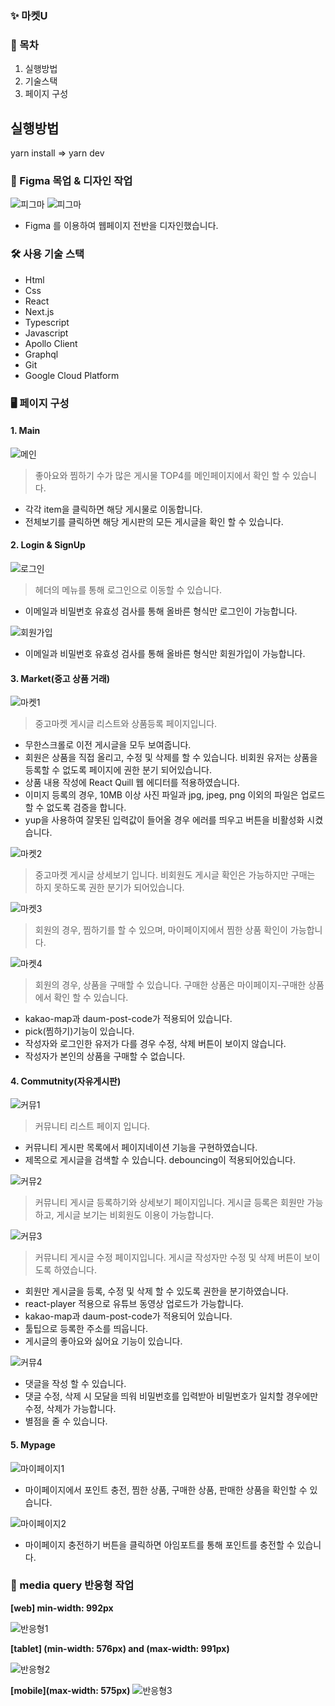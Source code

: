 ### ✨ 마켓U

### 💌 목차

1. 실행방법
2. 기술스택
3. 페이지 구성

## 실행방법

yarn install ⇒ yarn dev

### 🎨 Figma 목업 & 디자인 작업

<img src="./readme/0.figma.png" alt="피그마" />
<img src="market-u\public\readme\0.figma.png" alt="피그마" />

- Figma 를 이용하여 웹페이지 전반을 디자인했습니다.

### 🛠 사용 기술 스택

- Html
- Css
- React
- Next.js
- Typescript
- Javascript
- Apollo Client
- Graphql
- Git
- Google Cloud Platform

### 🖥 페이지 구성

#### 1. Main

<img src="/readme/1.main.gif" alt="메인" />

> 좋아요와 찜하기 수가 많은 게시물 TOP4를 메인페이지에서 확인 할 수 있습니다.

- 각각 item을 클릭하면 해당 게시물로 이동합니다.
- 전체보기를 클릭하면 해당 게시판의 모든 게시글을 확인 할 수 있습니다.

#### 2. Login & SignUp

<img src="/readme/2.logIn.gif" alt="로그인" />

> 헤더의 메뉴를 통해 로그인으로 이동할 수 있습니다.

- 이메일과 비밀번호 유효성 검사를 통해 올바른 형식만 로그인이 가능합니다.

<img src="/readme/3.singIn.gif" alt="회원가입" />

- 이메일과 비밀번호 유효성 검사를 통해 올바른 형식만 회원가입이 가능합니다.

#### 3. Market(중고 상품 거래)

<img src="/readme/4.market_list_write.gif" alt="마켓1" />

> 중고마켓 게시글 리스트와 상품등록 페이지입니다.

- 무한스크롤로 이전 게시글을 모두 보여줍니다.
- 회원은 상품을 직접 올리고, 수정 및 삭제를 할 수 있습니다. 비회원 유저는 상품을 등록할 수 없도록 페이지에 권한 분기 되어있습니다.
- 상품 내용 작성에 React Quill 웹 에디터를 적용하였습니다.
- 이미지 등록의 경우, 10MB 이상 사진 파일과 jpg, jpeg, png 이외의 파일은 업로드 할 수 없도록 검증을 합니다.
- yup을 사용하여 잘못된 입력값이 들어올 경우 에러를 띄우고 버튼을 비활성화 시켰습니다.

<img src="/readme/5.market_detail_user.gif" alt="마켓2" />

> 중고마켓 게시글 상세보기 입니다.
> 비회원도 게시글 확인은 가능하지만 구매는 하지 못하도록 권한 분기가 되어있습니다.

<img src="/readme/6.market_pick_mypagepick.gif" alt="마켓3" />

> 회원의 경우, 찜하기를 할 수 있으며, 마이페이지에서 찜한 상품 확인이 가능합니다.

<img src="/readme/12.mypage_buy_mypage_buylist.gif" alt="마켓4" />

> 회원의 경우, 상품을 구매할 수 있습니다.
> 구매한 상품은 마이페이지-구매한 상품에서 확인 할 수 있습니다.

- kakao-map과 daum-post-code가 적용되어 있습니다.
- pick(찜하기)기능이 있습니다.
- 작성자와 로그인한 유저가 다를 경우 수정, 삭제 버튼이 보이지 않습니다.
- 작성자가 본인의 상품을 구매할 수 없습니다.

#### 4. Commutnity(자유게시판)

<img src="/readme/7.community_list_search.gif" alt="커뮤1" />

> 커뮤니티 리스트 페이지 입니다.

- 커뮤니티 게시판 목록에서 페이지네이션 기능을 구현하였습니다.
- 제목으로 게시글을 검색할 수 있습니다. debouncing이 적용되어있습니다.

<img src="/readme/8.community_write_detail.gif" alt="커뮤2" />

> 커뮤니티 게시글 등록하기와 상세보기 페이지입니다.
> 게시글 등록은 회원만 가능하고, 게시글 보기는 비회원도 이용이 가능합니다.

<img src="/readme/9.community_update.gif" alt="커뮤3" />

> 커뮤니티 게시글 수정 페이지입니다.
> 게시글 작성자만 수정 및 삭제 버튼이 보이도록 하였습니다.

- 회원만 게시글을 등록, 수정 및 삭제 할 수 있도록 권한을 분기하였습니다.
- react-player 적용으로 유튜브 동영상 업로드가 가능합니다.
- kakao-map과 daum-post-code가 적용되어 있습니다.
- 툴팁으로 등록한 주소를 띄웁니다.
- 게시글의 좋아요와 싫어요 기능이 있습니다.

<img src="/readme/10.community_comment_all.gif" alt="커뮤4" />

- 댓글을 작성 할 수 있습니다.
- 댓글 수정, 삭제 시 모달을 띄워 비밀번호를 입력받아 비밀번호가 일치할 경우에만 수정, 삭제가 가능합니다.
- 별점을 줄 수 있습니다.

#### 5. Mypage

<img src="/readme/13.mypage.gif" alt="마이페이지1" />

- 마이페이지에서 포인트 충전, 찜한 상품, 구매한 상품, 판매한 상품을 확인할 수 있습니다.

<img src="/readme/11.mypage_charge_alert.gif" alt="마이페이지2" />

- 마이페이지 충전하기 버튼을 클릭하면 아임포트를 통해 포인트를 충전할 수 있습니다.

### 📱 media query 반응형 작업

**[web] min-width: 992px**

<img src="/readme/14.media_desktop.gif" alt="반응형1" />

**[tablet] (min-width: 576px) and (max-width: 991px)**

<img src="/readme/15.media_tablet.gif" alt="반응형2" />

**[mobile](max-width: 575px)**
<img src="/readme/16.media_phone.gif" alt="반응형3" />
